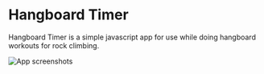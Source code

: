 # Hangboard Timer
Hangboard Timer is a simple javascript app for use while doing hangboard
workouts for rock climbing.

![App screenshots](https://raw.githubusercontent.com/mgeraci/hangboard-timer/master/readme_images/hangboard-timer-img.png)
